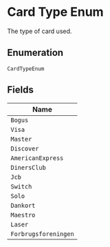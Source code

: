
# Card Type Enum

The type of card used.

## Enumeration

`CardTypeEnum`

## Fields

| Name |
|  --- |
| `Bogus` |
| `Visa` |
| `Master` |
| `Discover` |
| `AmericanExpress` |
| `DinersClub` |
| `Jcb` |
| `Switch` |
| `Solo` |
| `Dankort` |
| `Maestro` |
| `Laser` |
| `Forbrugsforeningen` |

